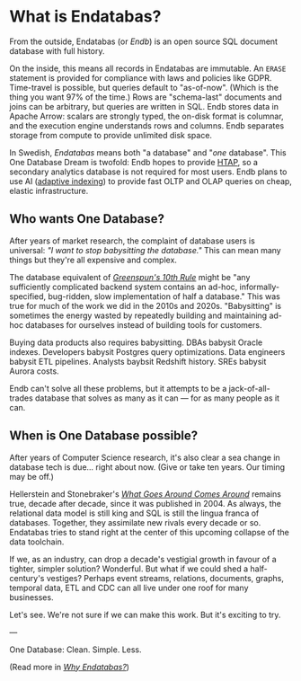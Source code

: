 # What is Endatabas?

From the outside, Endatabas (or _Endb_) is an open source
SQL document database with full history.

On the inside, this means all records in Endatabas are immutable.
An `ERASE` statement is provided for compliance with laws and policies like GDPR.
Time-travel is possible, but queries default to "as-of-now".
(Which is the thing you want 97% of the time.)
Rows are "schema-last" documents and joins can be arbitrary, but queries are written in SQL.
Endb stores data in Apache Arrow: scalars are strongly typed, the on-disk format is columnar, and the execution engine understands rows and columns.
Endb separates storage from compute to provide unlimited disk space.

In Swedish, _Endatabas_ means both "a database" and "_one_ database".
This One Database Dream is twofold:
Endb hopes to provide
[HTAP](https://en.wikipedia.org/wiki/Hybrid_transactional/analytical_processing),
so a secondary analytics database is not required for most users.
Endb plans to use AI
([adaptive indexing](https://www.endatabas.com/bibliography.html#YouTube-Raberg-Px-7TlceM5A))
to provide fast OLTP and OLAP queries on cheap, elastic infrastructure.

## Who wants One Database?

After years of market research, the complaint of database users is universal:
_"I want to stop babysitting the database."_
This can mean many things but they're all expensive and complex.

The database equivalent of
[_Greenspun's 10th Rule_](https://en.wikipedia.org/wiki/Greenspun%27s_tenth_rule)
might be "any sufficiently complicated backend system contains an ad-hoc,
informally-specified, bug-ridden, slow implementation of half a database."
This was true for much of the work we did in the 2010s and 2020s.
"Babysitting" is sometimes the energy wasted by repeatedly building and maintaining
ad-hoc databases for ourselves instead of building tools for customers.

Buying data products also requires babysitting.
DBAs babysit Oracle indexes.
Developers babysit Postgres query optimizations.
Data engineers babysit ETL pipelines.
Analysts baybsit Redshift history.
SREs babysit Aurora costs.

Endb can't solve all these problems, but it attempts to be a jack-of-all-trades database that solves as many as it can — for as many people as it can.

## When is One Database possible?

After years of Computer Science research, it's also clear a sea change in database tech is due...
right about now.
(Give or take ten years. Our timing may be off.)

Hellerstein and Stonebraker's [_What Goes Around Comes Around_](https://www.semanticscholar.org/paper/What-Goes-Around-Comes-Around-By-Michael-Hellerstein/2c701eae4bdc89f18eab1277b9c9a909841b2663)
remains true, decade after decade, since it was published in 2004.
As always, the relational data model is still king and SQL is still the lingua franca of databases.
Together, they assimilate new rivals every decade or so.
Endatabas tries to stand right at the center of this upcoming collapse of the data toolchain.

If we, as an industry, can drop a decade's vestigial growth in favour of a tighter, simpler solution?
Wonderful.
But what if we could shed a half-century's vestiges?
Perhaps event streams, relations, documents, graphs, temporal data, ETL and CDC can all live under one roof for many businesses.

Let's see.
We're not sure if we can make this work.
But it's exciting to try.

—

One Database: Clean. Simple. Less.

(Read more in [_Why Endatabas?_](why.md))
